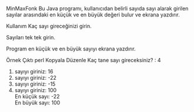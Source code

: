 MinMaxFonk
Bu Java programı, kullanıcıdan belirli sayıda sayı alarak girilen sayılar arasındaki en küçük ve en büyük değeri bulur ve ekrana yazdırır.

Kullanım
Kaç sayı gireceğinizi girin.

Sayıları tek tek girin.

Program en küçük ve en büyük sayıyı ekrana yazdırır.

Örnek Çıktı
perl
Kopyala
Düzenle
Kaç tane sayı gireceksiniz? : 4
1. sayıyı giriniz: 16
2. sayıyı giriniz: -22
3. sayıyı giriniz: -15
4. sayıyı giriniz: 100  
   En küçük sayı: -22  
   En büyük sayı: 100
